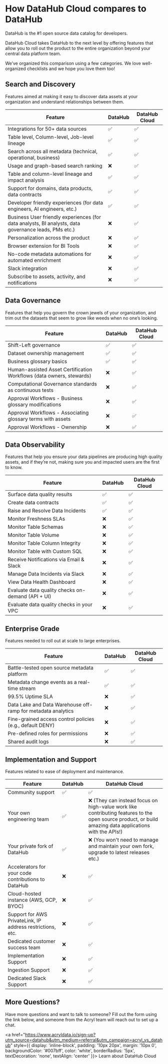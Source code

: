 # How DataHub Cloud compares to DataHub

DataHub is the #1 open source data catalog for developers.

DataHub Cloud takes DataHub to the next level by offering features that allow
you to roll out the product to the entire organization beyond your central data
platform team.

We’ve organized this comparison using a few categories. We love well-organized
checklists and we hope you love them too!

## Search and Discovery
Features aimed at making it easy to discover data assets at your organization and understand relationships between them.

| Feature | DataHub | DataHub Cloud | 
| ---------------------------------------------- | ------- | ------------- |
| Integrations for 50+ data sources | ✅ | ✅ | 
| Table level, Column-level, Job-level lineage | ✅ | ✅ |
| Search across all metadata (technical, operational, business) | ✅ | ✅ |
| Usage and graph-based search ranking | ❌ | ✅ |
| Table and column-level lineage and impact analysis | ✅ | ✅ |
| Support for domains, data products, data contracts | ✅ | ✅ |
| Developer friendly experiences (for data engineers, AI engineers, etc.) | ✅ | ✅ |
| Business User friendly experiences (for data analysts, BI analysts, data governance leads, PMs etc.) | ❌ | ✅ |
| Personalization across the product | ❌ | ✅ |
| Browser extension for BI Tools | ❌ | ✅ |
| No-code metadata automations for automated enrichment | ❌ | ✅ |
| Slack integration | ❌ | ✅ |
| Subscribe to assets, activity, and notifications | ❌ | ✅ |

## Data Governance
Features that help you govern the crown jewels of your organization, and trim
out the datasets that seem to grow like weeds when no one’s looking.

| Feature | DataHub | DataHub Cloud |
| ---------------------------------------------- | ------- | ------------- |
| Shift-Left governance | ✅ | ✅ |
| Dataset ownership management | ✅ | ✅ |
| Business glossary basics | ✅ | ✅ |
| Human-assisted Asset Certification Workflows (data owners, stewards) | ❌ | ✅ |
| Computational Governance standards as continuous tests | ❌ | ✅ |
| Approval Workflows - Business glossary modifications | ❌ | ✅ |
| Approval Workflows - Associating glossary terms with assets | ❌ | ✅ |
| Approval Workflows - Ownership | ❌ | ✅ |

## Data Observability
Features that help you ensure your data pipelines are producing high quality
assets, and if they’re not, making sure you and impacted users are the first to
know. 

| Feature | DataHub | DataHub Cloud |
| ---------------------------------------------- | ------- | ------------- |
| Surface data quality results | ✅ | ✅ |
| Create data contracts | ✅ | ✅ |
| Raise and Resolve Data Incidents | ✅ | ✅ |
| Monitor Freshness SLAs | ❌ | ✅ |
| Monitor Table Schemas | ❌ | ✅ |
| Monitor Table Volume | ❌ | ✅ |
| Monitor Table Column Integrity | ❌ | ✅ |
| Monitor Table with Custom SQL | ❌ | ✅ |
| Receive Notifications via Email & Slack | ❌ | ✅ |
| Manage Data Incidents via Slack | ❌ | ✅ |
| View Data Health Dashboard | ❌ | ✅ |
| Evaluate data quality checks on-demand (API + UI) | ❌ | ✅ |
| Evaluate data quality checks in your VPC | ❌ | ✅ |


## Enterprise Grade
Features needed to roll out at scale to large enterprises.

| Feature | DataHub | DataHub Cloud |
| ---------------------------------------------- | ------- | ------------- |
| Battle-tested open source metadata platform | ✅ | ✅ |
| Metadata change events as a real-time stream | ✅ | ✅ |
| 99.5% Uptime SLA | ❌ | ✅ |
| Data Lake and Data Warehouse off-ramp for metadata analytics | ❌ | ✅ |
| Fine-grained access control policies (e.g., default DENY) | ❌ | ✅ |
| Pre-defined roles for permissions | ❌ | ✅ |
| Shared audit logs | ❌ | ✅ |


## Implementation and Support
Features related to ease of deployment and maintenance.

| Feature | DataHub | DataHub Cloud |
| ---------------------------------------------- | ------- | ------------- |
| Community support | ✅ | ✅ |
| Your own engineering team | ✅ | ❌ (They can instead focus on high-value work like contributing features to the open source product, or build amazing data applications with the APIs!)|
| Your private fork of DataHub | ✅ | ❌ (You won't need to manage and maintain your own fork, upgrade to latest releases etc.)|
| Accelerators for your code contributions to DataHub | ❌ | ✅ |
| Cloud-hosted instance (AWS, GCP, BYOC) | ❌ | ✅ |
| Support for AWS PrivateLink, IP address restrictions, etc. | ❌ | ✅ |
| Dedicated customer success team | ❌ | ✅ |
| Implementation Support | ❌ | ✅ |
| Ingestion Support | ❌ | ✅ |
| Dedicated Slack Support | ❌ | ✅ |

## More Questions?

Have more questions and want to talk to someone? Fill out
the form using the link below, and someone from the Acryl team will reach
out to set up a chat.

<a href="https://www.acryldata.io/sign-up?utm_source=datahub&utm_medium=referral&utm_campaign=acryl_vs_datahub" style={{ display: 'inline-block', padding: '10px 20px', margin: '10px 0', backgroundColor: '#007bff', color: 'white', borderRadius: '5px', textDecoration: 'none', textAlign: 'center' }}>
  Learn about DataHub Cloud
</a>

<!-- 
Fill out
[this form](https://www.acryldata.io/sign-up?utm_source=datahubproject&utm_content=acryl_vs_datahub), and someone from the Acryl team will reach out to set up a chat. 


 ## Chrome Extension

- [Early Access to the DataHub Chrome Extension](docs/managed-datahub/generated/chrome-extension.md)

## Additional Integrations

- [Slack Integration](/docs/slack/saas-slack-setup.md)
- [Remote Ingestion Executor](docs/managed-datahub/operator-guide/setting-up-remote-ingestion-executor.md)
- [AWS Privatelink](docs/integrations/aws-privatelink.md)
- [AWS Eventbridge](docs/managed-datahub/operator-guide/setting-up-events-api-on-aws-eventbridge.md)

## Additional SSO/Login Support

- [OIDC SSO Integration in the UI](docs/managed-datahub/generated/integrations/oidc-sso-integration.md)

## Expanded API Features

- [Entity Events API](docs/managed-datahub/datahub-api/entity-events-api.md)

## More Ways to Act on Metadata

- [Approval Workflows](/docs/managed-datahub/generated/approval-workflows.md)
- [Metadata Tests](docs/tests/metadata-tests.md) -->
